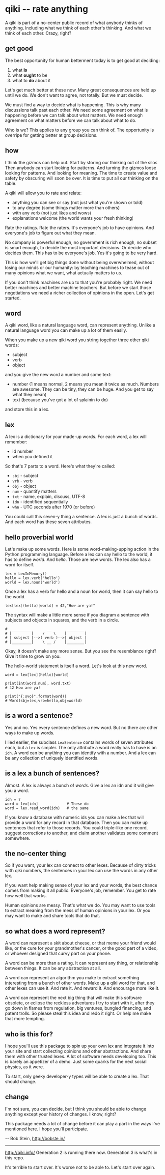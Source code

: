 # qiki -- rate anything

A qiki is part of a no-center public record 
of what anybody thinks of anything.
Including what we think of each other's thinking.
And what we think of each other.
Crazy, right?


## get good

The best opportunity for human betterment today
is to get good at deciding:

1. what **is**
2. what **ought** to be
3. what to **do** about it

Let's get much better at these now.
Many great consequences are held up until we do.
We don't want to agree, 
not totally.
But we must decide.

We must find a way to decide 
what is happening.
This is why many discussions 
talk past each other.
We need some agreement on what is happening
before we can talk about what matters.
We need enough agreement on what matters
before we can talk about what to do.

Who is we?
This applies to any group you can think of.
The opportunity is overripe
for getting better at group decisions.


## how

I think the gizmos can help out.
Start by storing our thinking out of the silos.
Then anybody can start looking for patterns.
And turning the gizmos loose looking for patterns.
And looking for meaning.
The time to create value and safety
by obscuring will soon be over.
It is time to put all our thinking on the table.

A qiki will allow you to rate and relate:

* anything you can see or say 
(not just what you're shown or told)
* to any degree
(some things matter more than others)
* with any verb 
(not just likes and wows)
* explanations welcome
(the world wants your fresh thinking)

Rate the ratings. 
Rate the raters. 
It's everyone's job to have opinions.
And everyone's job to figure out what they mean.

No company is powerful enough, 
no government is rich enough,
no subset is smart enough,
to decide the most important decisions.
Or decide who decides them.
This has to be everyone's job.
Yes it's going to be very hard. 

This is how we'll get big things done
without being overwhelmed, 
without losing our minds
or our humanity:
by teaching machines to 
tease out of many opinions what we want,
what actually matters to us.

If you don't think machines are up to that
you're probably right.
We need better machines 
and better machine teachers. 
But before we start those negotiations
we need a richer collection of opinions
in the open.
Let's get started.


## word

A qiki word, like a natural language word, 
can represent anything.
Unlike a natural language word 
you can make up a lot of them easily.

When you make up a new qiki word 
you string together three other qiki words:

* subject
* verb
* object

and you give the new word a number
and some text:

* number 
(1 means normal, 
2 means you mean it twice as much.
Numbers are awesome.
They can be tiny, they can be huge.
And you get to say what they mean)
* text 
(because you've got a lot of splainin to do)

and store this in a lex. 


## lex

A lex is a dictionary for your made-up words.
For each word, a lex will remember:

* id number
* when you defined it

So that's 7 parts to a word. 
Here's what they're called:

* `sbj` - subject 
* `vrb` - verb
* `obj` - object
* `num` - quantify matters
* `txt` - name, explain, discuss, UTF-8
* `idn` - identified sequentially
* `whn` - UTC seconds after 1970 (or before)

You could call this seven-y thing a sentence.
A lex is just a bunch of words.
And each word has these seven attributes.


## hello proverbial world

Let's make up some words.
Here is some word-making-upping action
in the Python programming language. 
Before a lex can say hello to the world,
it has to define _world_. And _hello_.
Those are new words.
The lex also has a word for itself.

```
lex = LexInMemory()
hello = lex.verb('hello')
world = lex.noun('world')
```

Once a lex has a verb for hello 
and a noun for world,
then it can say hello to the world.

```
lex[lex](hello)[world] = 42,"How are ya!"
```

The syntax will make a little more sense
if you diagram a sentence with
subjects and objects in squares,
and the verb in a circle.

```
#  _________       __       ________
# |         |    /    \    |        |
# | subject |-->( verb )-->| object |
# |_________|    \ __ /    |________|
```

Okay, it doesn't make any more sense.
But you see the resemblance right?
Give it time to grow on you.

The hello-world statement is itself a word.
Let's look at this new word.

```
word = lex[lex](hello)[world]

print(int(word.num), word.txt)
# 42 How are ya!

print("{:svo}".format(word))
# Word(sbj=lex,vrb=hello,obj=world)
```


## is a word a sentence?

Yes and no.
Yes every sentence defines a new word.
But no there are other ways to make up words.

I lied earlier, 
the subclass `LexSentence` contains words
of seven attributes each, 
but a `Lex` is simpler.
The only attribute a word really has to have 
is an `idn`.
A word can be anything 
you can identify with a number.
And a lex can be any collection 
of uniquely identified words.


## is a lex a bunch of sentences?

Almost. 
A lex is always a bunch of _words_.
Give a lex an idn and it will give you a word.

```
idn = 7
word = lex[idn]             # These do
word = lex.read_word(idn)   # the same
```

If you know a database with numeric ids
you can make a lex that will provide
a word for any record in that database.
Then you can make up sentences 
that refer to those records.
You could triple-like one record,
suggest corrections to another,
and claim another validates 
some comment somewhere.


## the no-center thing

So if you want, 
your lex can connect to other lexes.
Because of dirty tricks with qiki numbers, 
the sentences in your lex
can use the words in any other lex.

If you want help making sense 
of your lex and your words,
the best chance comes from making it all public.
Everyone's job, remember.
You get to rate how well that works.

Human opinions are messy. 
That's what we do.
You may want to use tools to extract meaning
from the mess of human opinions in your lex.
Or you may want to make and share 
tools that do that.


## so what does a word represent?

A word can represent
a skit about cheese,
or that meme your friend would like,
or the cure for your grandmother's cancer,
or the good part of a video,
or whoever designed that curvy part on your phone.

A word can be more 
than a rating.
It can represent any thing,
or relationship between things.
It can be any abstraction at all.
 
A word can represent an algorithm you make
to extract something interesting
from a bunch of other words.
Make up a qiki word for that,
and other lexes can use it.
And rate it.
And reward it.
And encourage more like it.

A word can represent the next big thing
that will make this software obsolete,
or eclipse the reckless adventures 
I try to start with it,
after they go down in flames
from regulation, 
big ventures, 
bungled financing, 
and patent trolls.
So please steal this idea and redo it right.
Or help me make that more tempting.


## who is this for?

I hope you'll use this package 
to spin up your own lex
and integrate it into your site
and start collecting
opinions and other abstractions.
And share them with other trusted lexes.
A lot of software needs developing too.
This is barely an appetizer of a demo.
Just some quarks 
for the next social physics, 
as it were.

To start, only geeky developer-y types 
will be able to create a lex. 
That should change.


## change

I'm not sure, 
you can decide,
but I think you should be able to change anything
except your history of changes.
I know, right?

This package needs a lot of change
before it can play a part
in the ways I've mentioned here.
I hope you'll participate.

-- Bob Stein, http://bobste.in/ 

---

http://qiki.info/ 
Generation 2 is running there now. 
Generation 3 is what's in this repo.

It's terrible to start over.
It's worse not to be able to.
Let's start over again.
